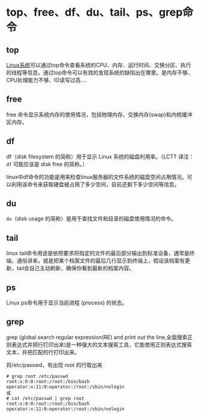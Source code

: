 # top、free、df、du、tail、ps、grep命令

## top

[Linux系统](https://www.baidu.com/s?wd=Linux%E7%B3%BB%E7%BB%9F&tn=24004469_oem_dg&rsv_dl=gh_pl_sl_csd)可以通过top命令查看系统的CPU、内存、运行时间、交换分区、执行的线程等信息。通过top命令可以有效的发现系统的缺陷出在哪里。是内存不够、CPU处理能力不够、IO读写过高….

## free

free 命令显示系统内存的使用情况，包括物理内存、交换内存(swap)和内核缓冲区内存。

## df

df（disk filesystem 的简称）用于显示 Linux 系统的磁盘利用率。（LCTT 译注：`df` 可能应该是 disk free 的简称。）

linux中df命令的功能是用来检查linux服务器的文件系统的磁盘空间占用情况。可以利用该命令来获取硬盘被占用了多少空间，目前还剩下多少空间等信息。

## du

`du`（disk usage 的简称）是用于查找文件和目录的磁盘使用情况的命令。

## tail

linux tail命令用途是依照要求将指定的文件的最后部分输出到标准设备，通常是终端，通俗讲来，就是把某个档案文件的最后几行显示到终端上，假设该档案有更新，tail会自己主动刷新，确保你看到最新的档案内容。

## ps

Linux ps命令用于显示当前进程 (process) 的状态。

## grep

grep (global search regular expression(RE) and print out the line,全面搜索正则表达式并把行打印出来)是一种强大的文本搜索工具，它能使用正则表达式搜索文本，并把匹配的行打印出来。

将/etc/passwd，有出现 root 的行取出来

```
# grep root /etc/passwd
root:x:0:0:root:/root:/bin/bash
operator:x:11:0:operator:/root:/sbin/nologin
或
# cat /etc/passwd | grep root 
root:x:0:0:root:/root:/bin/bash
operator:x:11:0:operator:/root:/sbin/nologin
```

